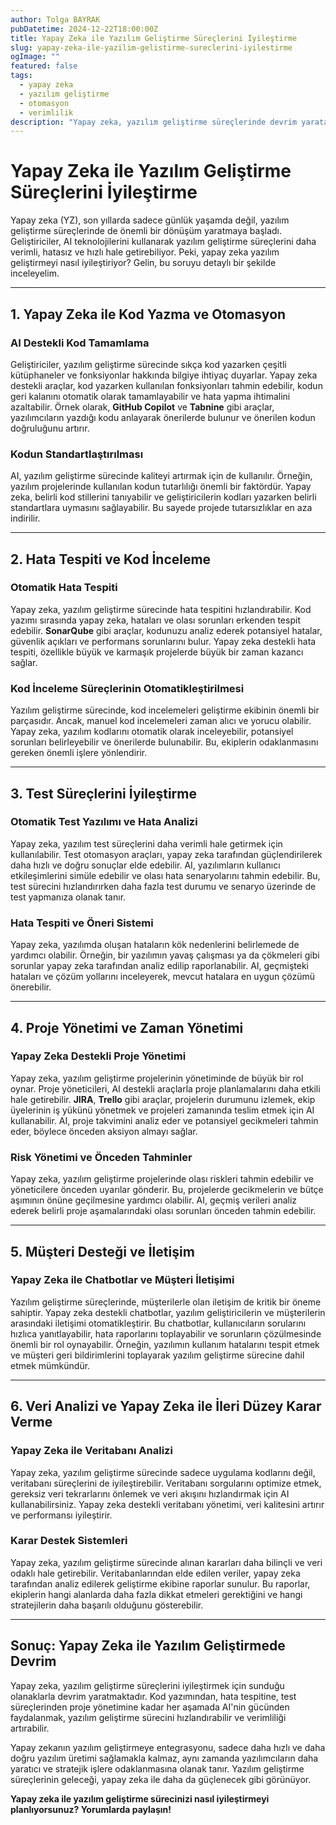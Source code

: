 ```yaml
---
author: Tolga BAYRAK
pubDatetime: 2024-12-22T18:00:00Z
title: Yapay Zeka ile Yazılım Geliştirme Süreçlerini İyileştirme
slug: yapay-zeka-ile-yazilim-gelistirme-sureclerini-iyilestirme
ogImage: ""
featured: false
tags:
  - yapay zeka
  - yazılım geliştirme
  - otomasyon
  - verimlilik
description: "Yapay zeka, yazılım geliştirme süreçlerinde devrim yaratabilir. Bu yazıda, AI'nin yazılım geliştirme aşamalarındaki yerini ve potansiyelini keşfedin!"
---
```


# Yapay Zeka ile Yazılım Geliştirme Süreçlerini İyileştirme  

Yapay zeka (YZ), son yıllarda sadece günlük yaşamda değil, yazılım geliştirme süreçlerinde de önemli bir dönüşüm yaratmaya başladı. Geliştiriciler, AI teknolojilerini kullanarak yazılım geliştirme süreçlerini daha verimli, hatasız ve hızlı hale getirebiliyor. Peki, yapay zeka yazılım geliştirmeyi nasıl iyileştiriyor? Gelin, bu soruyu detaylı bir şekilde inceleyelim.  

---

## 1. **Yapay Zeka ile Kod Yazma ve Otomasyon**  

### AI Destekli Kod Tamamlama  
Geliştiriciler, yazılım geliştirme sürecinde sıkça kod yazarken çeşitli kütüphaneler ve fonksiyonlar hakkında bilgiye ihtiyaç duyarlar. Yapay zeka destekli araçlar, kod yazarken kullanılan fonksiyonları tahmin edebilir, kodun geri kalanını otomatik olarak tamamlayabilir ve hata yapma ihtimalini azaltabilir. Örnek olarak, **GitHub Copilot** ve **Tabnine** gibi araçlar, yazılımcıların yazdığı kodu anlayarak önerilerde bulunur ve önerilen kodun doğruluğunu artırır.  

### Kodun Standartlaştırılması  
AI, yazılım geliştirme sürecinde kaliteyi artırmak için de kullanılır. Örneğin, yazılım projelerinde kullanılan kodun tutarlılığı önemli bir faktördür. Yapay zeka, belirli kod stillerini tanıyabilir ve geliştiricilerin kodları yazarken belirli standartlara uymasını sağlayabilir. Bu sayede projede tutarsızlıklar en aza indirilir.  

---

## 2. **Hata Tespiti ve Kod İnceleme**  

### Otomatik Hata Tespiti  
Yapay zeka, yazılım geliştirme sürecinde hata tespitini hızlandırabilir. Kod yazımı sırasında yapay zeka, hataları ve olası sorunları erkenden tespit edebilir. **SonarQube** gibi araçlar, kodunuzu analiz ederek potansiyel hatalar, güvenlik açıkları ve performans sorunlarını bulur. Yapay zeka destekli hata tespiti, özellikle büyük ve karmaşık projelerde büyük bir zaman kazancı sağlar.  

### Kod İnceleme Süreçlerinin Otomatikleştirilmesi  
Yazılım geliştirme sürecinde, kod incelemeleri geliştirme ekibinin önemli bir parçasıdır. Ancak, manuel kod incelemeleri zaman alıcı ve yorucu olabilir. Yapay zeka, yazılım kodlarını otomatik olarak inceleyebilir, potansiyel sorunları belirleyebilir ve önerilerde bulunabilir. Bu, ekiplerin odaklanmasını gereken önemli işlere yönlendirir.  

---

## 3. **Test Süreçlerini İyileştirme**  

### Otomatik Test Yazılımı ve Hata Analizi  
Yapay zeka, yazılım test süreçlerini daha verimli hale getirmek için kullanılabilir. Test otomasyon araçları, yapay zeka tarafından güçlendirilerek daha hızlı ve doğru sonuçlar elde edebilir. AI, yazılımların kullanıcı etkileşimlerini simüle edebilir ve olası hata senaryolarını tahmin edebilir. Bu, test sürecini hızlandırırken daha fazla test durumu ve senaryo üzerinde de test yapmanıza olanak tanır.  

### Hata Tespiti ve Öneri Sistemi  
Yapay zeka, yazılımda oluşan hataların kök nedenlerini belirlemede de yardımcı olabilir. Örneğin, bir yazılımın yavaş çalışması ya da çökmeleri gibi sorunlar yapay zeka tarafından analiz edilip raporlanabilir. AI, geçmişteki hataları ve çözüm yollarını inceleyerek, mevcut hatalara en uygun çözümü önerebilir.  

---

## 4. **Proje Yönetimi ve Zaman Yönetimi**  

### Yapay Zeka Destekli Proje Yönetimi  
Yapay zeka, yazılım geliştirme projelerinin yönetiminde de büyük bir rol oynar. Proje yöneticileri, AI destekli araçlarla proje planlamalarını daha etkili hale getirebilir. **JIRA**, **Trello** gibi araçlar, projelerin durumunu izlemek, ekip üyelerinin iş yükünü yönetmek ve projeleri zamanında teslim etmek için AI kullanabilir. AI, proje takvimini analiz eder ve potansiyel gecikmeleri tahmin eder, böylece önceden aksiyon almayı sağlar.  

### Risk Yönetimi ve Önceden Tahminler  
Yapay zeka, yazılım geliştirme projelerinde olası riskleri tahmin edebilir ve yöneticilere önceden uyarılar gönderir. Bu, projelerde gecikmelerin ve bütçe aşımının önüne geçilmesine yardımcı olabilir. AI, geçmiş verileri analiz ederek belirli proje aşamalarındaki olası sorunları önceden tahmin edebilir.  

---

## 5. **Müşteri Desteği ve İletişim**  

### Yapay Zeka ile Chatbotlar ve Müşteri İletişimi  
Yazılım geliştirme süreçlerinde, müşterilerle olan iletişim de kritik bir öneme sahiptir. Yapay zeka destekli chatbotlar, yazılım geliştiricilerin ve müşterilerin arasındaki iletişimi otomatikleştirir. Bu chatbotlar, kullanıcıların sorularını hızlıca yanıtlayabilir, hata raporlarını toplayabilir ve sorunların çözülmesinde önemli bir rol oynayabilir. Örneğin, yazılımın kullanım hatalarını tespit etmek ve müşteri geri bildirimlerini toplayarak yazılım geliştirme sürecine dahil etmek mümkündür.  

---

## 6. **Veri Analizi ve Yapay Zeka ile İleri Düzey Karar Verme**  

### Yapay Zeka ile Veritabanı Analizi  
Yapay zeka, yazılım geliştirme sürecinde sadece uygulama kodlarını değil, veritabanı süreçlerini de iyileştirebilir. Veritabanı sorgularını optimize etmek, gereksiz veri tekrarlarını önlemek ve veri akışını hızlandırmak için AI kullanabilirsiniz. Yapay zeka destekli veritabanı yönetimi, veri kalitesini artırır ve performansı iyileştirir.  

### Karar Destek Sistemleri  
Yapay zeka, yazılım geliştirme sürecinde alınan kararları daha bilinçli ve veri odaklı hale getirebilir. Veritabanlarından elde edilen veriler, yapay zeka tarafından analiz edilerek geliştirme ekibine raporlar sunulur. Bu raporlar, ekiplerin hangi alanlarda daha fazla dikkat etmeleri gerektiğini ve hangi stratejilerin daha başarılı olduğunu gösterebilir.  

---

## Sonuç: Yapay Zeka ile Yazılım Geliştirmede Devrim  

Yapay zeka, yazılım geliştirme süreçlerini iyileştirmek için sunduğu olanaklarla devrim yaratmaktadır. Kod yazımından, hata tespitine, test süreçlerinden proje yönetimine kadar her aşamada AI'nin gücünden faydalanmak, yazılım geliştirme sürecini hızlandırabilir ve verimliliği artırabilir.  

Yapay zekanın yazılım geliştirmeye entegrasyonu, sadece daha hızlı ve daha doğru yazılım üretimi sağlamakla kalmaz, aynı zamanda yazılımcıların daha yaratıcı ve stratejik işlere odaklanmasına olanak tanır. Yazılım geliştirme süreçlerinin geleceği, yapay zeka ile daha da güçlenecek gibi görünüyor.  

**Yapay zeka ile yazılım geliştirme sürecinizi nasıl iyileştirmeyi planlıyorsunuz? Yorumlarda paylaşın!**
